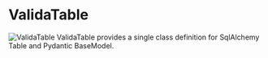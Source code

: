 # ValidaTable

![ValidaTable](./docs.V.svg)
ValidaTable provides a single class definition for SqlAlchemy Table and Pydantic BaseModel.
